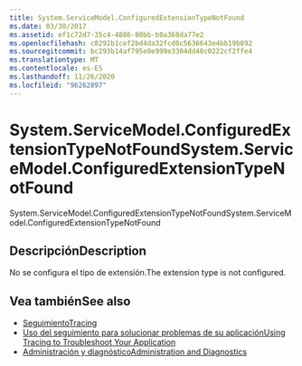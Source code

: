 ```yaml
---
title: System.ServiceModel.ConfiguredExtensionTypeNotFound
ms.date: 03/30/2017
ms.assetid: ef1c72d7-35c4-4886-80bb-b0a368da77e2
ms.openlocfilehash: c8292b1cef2bd4da32fcd0c5636643e4bb19b892
ms.sourcegitcommit: bc293b14af795e0e999e3304dd40c0222cf2ffe4
ms.translationtype: MT
ms.contentlocale: es-ES
ms.lasthandoff: 11/26/2020
ms.locfileid: "96262897"
---
```

# <a name="systemservicemodelconfiguredextensiontypenotfound"></a><span data-ttu-id="53f73-102">System.ServiceModel.ConfiguredExtensionTypeNotFound</span><span class="sxs-lookup"><span data-stu-id="53f73-102">System.ServiceModel.ConfiguredExtensionTypeNotFound</span></span>

<span data-ttu-id="53f73-103">System.ServiceModel.ConfiguredExtensionTypeNotFound</span><span class="sxs-lookup"><span data-stu-id="53f73-103">System.ServiceModel.ConfiguredExtensionTypeNotFound</span></span>  
  
## <a name="description"></a><span data-ttu-id="53f73-104">Descripción</span><span class="sxs-lookup"><span data-stu-id="53f73-104">Description</span></span>  

 <span data-ttu-id="53f73-105">No se configura el tipo de extensión.</span><span class="sxs-lookup"><span data-stu-id="53f73-105">The extension type is not configured.</span></span>  
  
## <a name="see-also"></a><span data-ttu-id="53f73-106">Vea también</span><span class="sxs-lookup"><span data-stu-id="53f73-106">See also</span></span>

- [<span data-ttu-id="53f73-107">Seguimiento</span><span class="sxs-lookup"><span data-stu-id="53f73-107">Tracing</span></span>](index.md)
- [<span data-ttu-id="53f73-108">Uso del seguimiento para solucionar problemas de su aplicación</span><span class="sxs-lookup"><span data-stu-id="53f73-108">Using Tracing to Troubleshoot Your Application</span></span>](using-tracing-to-troubleshoot-your-application.md)
- [<span data-ttu-id="53f73-109">Administración y diagnóstico</span><span class="sxs-lookup"><span data-stu-id="53f73-109">Administration and Diagnostics</span></span>](../index.md)
